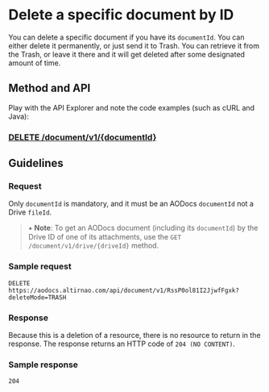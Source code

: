 # **Delete a specific document by ID**

You can delete a specific document if you have its `documentId`. You can either delete it permanently, or just send it to Trash. You can retrieve it from the Trash, or leave it there and it will get deleted after some designated amount of time.

## **Method and API**

Play with the API Explorer and note the code examples (such as cURL and Java):

### **[DELETE /document/v1/{documentId}](/docs/aodocs-staging.altirnao.com/1/routes/document/v1/%7BdocumentId%7D/get)**

## **Guidelines**

### **Request**

Only `documentId` is mandatory, and it must be an AODocs `documentId` not a Drive `fileId`.

> ⭑ **Note**: To get an AODocs document (including its `documentId`) by the Drive ID of one of its attachments, use the `GET /document/v1/drive/{driveId}` method.

### **Sample request**


```
DELETE https://aodocs.altirnao.com/api/document/v1/RssP0ol81I2JjwfFgxk?deleteMode=TRASH
```


### **Response**

Because this is a deletion of a resource, there is no resource to return in the response. The response returns an HTTP code of `204 (NO CONTENT)`.

### **Sample response**


```
204
